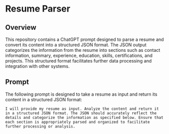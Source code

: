 # Resume Parser

## Overview

This repository contains a ChatGPT prompt designed to parse a resume and convert its content into a structured JSON format. The JSON output categorizes the information from the resume into sections such as contact information, summary, experience, education, skills, certifications, and projects. This structured format facilitates further data processing and integration with other systems.

## Prompt

The following prompt is designed to take a resume as input and return its content in a structured JSON format:

```plaintext
I will provide my resume as input. Analyze the content and return it in a structured JSON format. The JSON should accurately reflect the details and categorize the information as specified below. Ensure that each section is appropriately parsed and organized to facilitate further processing or analysis.

